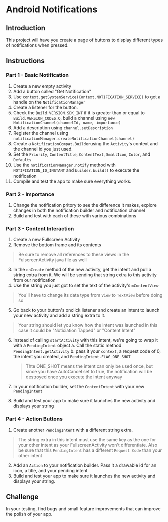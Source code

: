 # Android Notifications

## Introduction

This project will have you create a page of buttons to display different types of notifications when pressed.

## Instructions
### Part 1 - Basic Notification
1. Create a new empty activity
2. Add a button called "Get Notification"
3. Use `context.getSystemService(Context.NOTIFICATION_SERVICE)` to get a handle on the `NotificationManager`
4. Create a listener for the button.
5. Check the `Build.VERSION.SDK_INT` if it is greater than or equal to `Build.VERSION_CODES.O`, build a channel using `new NotificationChannel(channelId, name, importance)`
6. Add a description using `channel.setDescription`
7. Register the channel using `notificationManager.createNotificationChannel(channel)`
8. Create a `NotificationCompat.Builder`using the `Activity`'s context and the channel id you just used.
9. Set the `Priority`, `ContentTitle`, `ContentText`, `SmallIcon`, `Color`, and `Defaults`
10. Use the `notificationManager.notify` method with `NOTIFICATION_ID_INSTANT` and `builder.build()` to execute the notification
11. Compile and test the app to make sure everything works.

### Part 2 - Importance
1. Change the notification pritory to see the difference it makes, explore changes in both the notification builder and notification channel
2. Build and test with each of these with various combinations

### Part 3 - Content Interaction
1. Create a new Fullscreen Activity
2. Remove the bottom frame and its contents
> Be sure to remove all references to these views in the FulscreenActivity java file as well

3. In the `onCreate` method of the new activity, get the intent and pull a string extra from it. We will be sending that string extra to this activity from our notification
4. Use the string you just got to set the text of the activity's `mContentView`
> You'll have to change its data type from `View` to `TextView` before doing so

5. Go back to your button's onclick listener and create an intent to launch your new activity and add a string extra to it.
> Your string should let you know how the intent was launched in this case it could be "Noticiation Tapped" or "Content Intent"

6. Instead of calling `startActivity` with this intent, we're going to wrap it with a `PendingIntent` object
	a. Call the static method `PendingIntent.getActivity`
	b. pass it your `context`, a request code of 0, the intent you created, and `PendingIntent.FLAG_ONE_SHOT`
	> Thte ONE_SHOT means the intent can only be used once, but since you have AutoCancel set to true, the notification will be destroyed once you execute the intent anyway

7. In your notification builder, set the `ContentIntent` with your new `PendingIntent`
8. Build and test your app to make sure it launches the new activity and displays your string

### Part 4 - Action Buttons
1. Create another `PendingIntent` with a different string extra.
> The string extra in this intent must use the same key as the one for your other intent as your FullscreenActivity won't differentiate.
> Also be sure that this `PendingIntent` has a different `Request Code` than your other intent

2. Add an `Action` to your notification builder. Pass it a drawable id for an icon, a title, and your pending intent
3. Build and test your app to make sure it launches the new activity and displays your string.

## Challenge
In your testing, find bugs and small feature improvements that can improve the polish of your app.
